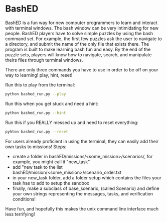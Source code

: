 BashED
=========

BashED is a fun way for new computer programmers to learn and interact with terminal windows. The bash window can be very intimidating for new people. BashED players have to solve simple puzzles by using the bash command set. For example, the first few puzzles ask the user to navigate to a directory, and submit the name of the only file that exists there. The program is built to make learning bash fun and easy. By the end of the puzzle sets, players will know how to navigate, search, and manipulate theirs files through terminal windows.


There are only three commands you have to use in order to be off on your way to learning! play, hint, reset!

Run this to play from the terminal:

```bash
python bashed_run.py --play
```

Run this when you get stuck and need a hint:

```bash
python bashed_run.py --hint
````

Run this if you REALLY messed up and need to reset everything:

```bash
pyhton bashed_run.py --reset
```

For users already proficient in using the terminal, they can easily add their own tasks to missions! Steps:

* create a folder in bashED/missions/<some_mission>/scenarios/, for example, you might call it "new_task"
* add "new task to the list bashED/mission/<some_mission>/scenario_order.txt
* in your new_task folder, add a folder setup which contains the files your task has to add to setup the sandbox
* finally, make a subclass of base_scenario, (called Scenario) and define your own strings representing the messages, tasks, and verification conditions!

Have fun, and hopefully this makes the unix command line interface much less terrifying!
